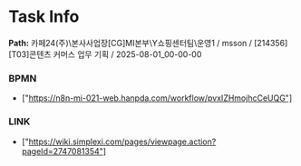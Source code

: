 # Task Info

**Path:** 카페24(주)\본사사업장\[CG]MI본부\Y쇼핑센터팀\운영1 / msson / [214356] [T03]콘텐츠 커머스 업무 기획 / 2025-08-01_00-00-00

### BPMN
- ["https://n8n-mi-021-web.hanpda.com/workflow/pvxIZHmojhcCeUQG"]

### LINK
- ["https://wiki.simplexi.com/pages/viewpage.action?pageId=2747081354"]


